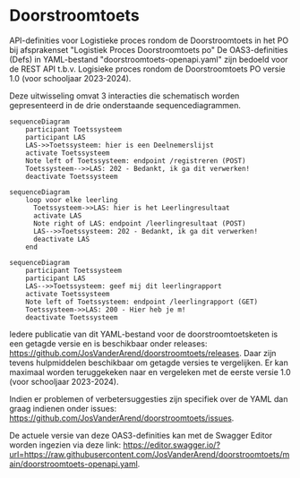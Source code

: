 # Doorstroomtoets
API-definities voor Logistieke proces rondom de Doorstroomtoets in het PO bij afsprakenset "Logistiek Proces Doorstroomtoets po"
De OAS3-definities (Defs) in YAML-bestand "doorstroomtoets-openapi.yaml" zijn bedoeld voor de REST API t.b.v. Logisieke proces rondom de Doorstroomtoets PO versie 1.0 (voor schooljaar 2023-2024). 

Deze uitwisseling omvat 3 interacties die schematisch worden gepresenteerd in de drie onderstaande sequencediagrammen.

```mermaid
sequenceDiagram
    participant Toetssysteem
    participant LAS
    LAS->>Toetssysteem: hier is een Deelnemerslijst
    activate Toetssysteem
    Note left of Toetssysteem: endpoint /registreren (POST)
    Toetssysteem-->>LAS: 202 - Bedankt, ik ga dit verwerken!
    deactivate Toetssysteem
```

```mermaid
sequenceDiagram
    loop voor elke leerling
      Toetssysteem->>LAS: hier is het Leerlingresultaat
      activate LAS
      Note right of LAS: endpoint /leerlingresultaat (POST)
      LAS-->>Toetssysteem: 202 - Bedankt, ik ga dit verwerken!
      deactivate LAS
    end
```

```mermaid
sequenceDiagram
    participant Toetssysteem
    participant LAS
    LAS-->>Toetssysteem: geef mij dit leerlingrapport
    activate Toetssysteem
    Note left of Toetssysteem: endpoint /leerlingrapport (GET)
    Toetssysteem->>LAS: 200 - Hier heb je m!
    deactivate Toetssysteem
```

Iedere publicatie van dit YAML-bestand voor de doorstroomtoetsketen is een getagde versie en is beschikbaar onder releases: https://github.com/JosVanderArend/doorstroomtoets/releases. Daar zijn tevens hulpmiddelen beschikbaar om getagde versies te vergelijken. 
Er kan maximaal worden teruggekeken naar en vergeleken met de eerste versie 1.0 (voor schooljaar 2023-2024).

Indien er problemen of verbetersuggesties zijn specifiek over de YAML dan graag indienen onder issues: https://github.com/JosVanderArend/doorstroomtoets/issues.


De actuele versie van deze OAS3-definities kan met de Swagger Editor worden ingezien via deze link: https://editor.swagger.io/?url=https://raw.githubusercontent.com/JosVanderArend/doorstroomtoets/main/doorstroomtoets-openapi.yaml. 
 

